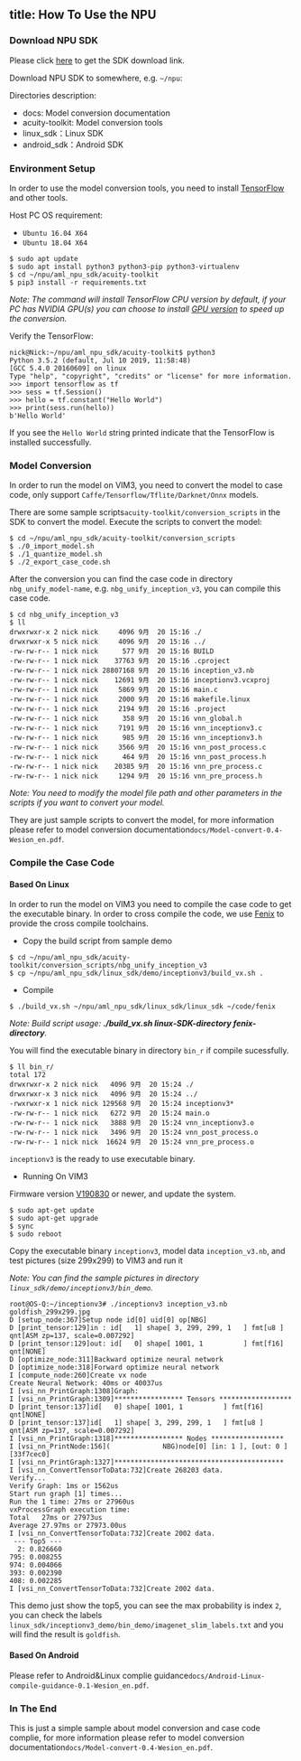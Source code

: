 title: How To Use the NPU
---

### Download NPU SDK

Please click [here](https://www.OS-Q.com/npu-toolkit-vim3) to get the SDK download link.

Download NPU SDK to somewhere, e.g. `~/npu`:


Directories description:

* docs: Model conversion documentation
* acuity-toolkit: Model conversion tools
* linux_sdk：Linux SDK
* android_sdk：Android SDK

### Environment Setup

In order to use the model conversion tools, you need to install [TensorFlow](https://www.tensorflow.org/) and other tools.


Host PC OS requirement:

* `Ubuntu 16.04 X64`
* `Ubuntu 18.04 X64`

```
$ sudo apt update
$ sudo apt install python3 python3-pip python3-virtualenv
$ cd ~/npu/aml_npu_sdk/acuity-toolkit
$ pip3 install -r requirements.txt
```

*Note: The command will install TensorFlow CPU version by default, if your PC has NVIDIA GPU(s) you can choose to install [GPU version](https://www.tensorflow.org/install/gpu) to speed up the conversion.*


Verify the TensorFlow:
```
nick@Nick:~/npu/aml_npu_sdk/acuity-toolkit$ python3
Python 3.5.2 (default, Jul 10 2019, 11:58:48) 
[GCC 5.4.0 20160609] on linux
Type "help", "copyright", "credits" or "license" for more information.
>>> import tensorflow as tf
>>> sess = tf.Session()
>>> hello = tf.constant("Hello World")
>>> print(sess.run(hello))
b'Hello World'
```

If you see the `Hello World` string printed indicate that the TensorFlow is installed successfully.

### Model Conversion

In order to run the model on VIM3, you need to convert the model to case code, only support `Caffe/Tensorflow/Tflite/Darknet/Onnx` models.

There are some sample scripts`acuity-toolkit/conversion_scripts` in the SDK to convert the model. Execute the scripts to convert the model:

```
$ cd ~/npu/aml_npu_sdk/acuity-toolkit/conversion_scripts
$ ./0_import_model.sh
$ ./1_quantize_model.sh
$ ./2_export_case_code.sh

```
After the conversion you can find the case code in directory `nbg_unify_model-name`, e.g. `nbg_unify_inception_v3`, you can compile this case code.

```
$ cd nbg_unify_inception_v3
$ ll
drwxrwxr-x 2 nick nick     4096 9月  20 15:16 ./
drwxrwxr-x 5 nick nick     4096 9月  20 15:16 ../
-rw-rw-r-- 1 nick nick      577 9月  20 15:16 BUILD
-rw-rw-r-- 1 nick nick    37763 9月  20 15:16 .cproject
-rw-rw-r-- 1 nick nick 28807168 9月  20 15:16 inception_v3.nb
-rw-rw-r-- 1 nick nick    12691 9月  20 15:16 inceptionv3.vcxproj
-rw-rw-r-- 1 nick nick     5869 9月  20 15:16 main.c
-rw-rw-r-- 1 nick nick     2000 9月  20 15:16 makefile.linux
-rw-rw-r-- 1 nick nick     2194 9月  20 15:16 .project
-rw-rw-r-- 1 nick nick      358 9月  20 15:16 vnn_global.h
-rw-rw-r-- 1 nick nick     7191 9月  20 15:16 vnn_inceptionv3.c
-rw-rw-r-- 1 nick nick      985 9月  20 15:16 vnn_inceptionv3.h
-rw-rw-r-- 1 nick nick     3566 9月  20 15:16 vnn_post_process.c
-rw-rw-r-- 1 nick nick      464 9月  20 15:16 vnn_post_process.h
-rw-rw-r-- 1 nick nick    20385 9月  20 15:16 vnn_pre_process.c
-rw-rw-r-- 1 nick nick     1294 9月  20 15:16 vnn_pre_process.h
```

*Note: You need to modify the model file path and other parameters in the scripts if you want to convert your model.*

They are just sample scripts to convert the model, for more information please refer to model conversion documentation`docs/Model-convert-0.4-Wesion_en.pdf`.

### Compile the Case Code

#### Based On Linux

In order to run the model on VIM3 you need to compile the case code to get the executable binary.
In order to cross compile the code, we use [Fenix](/vim3/FenixScript.html) to provide the cross compile toolchains.

* Copy the build script from sample demo

```
$ cd ~/npu/aml_npu_sdk/acuity-toolkit/conversion_scripts/nbg_unify_inception_v3
$ cp ~/npu/aml_npu_sdk/linux_sdk/demo/inceptionv3/build_vx.sh .
```

* Compile

```
$ ./build_vx.sh ~/npu/aml_npu_sdk/linux_sdk/linux_sdk ~/code/fenix
```

*Note: Build script usage: **./build_vx.sh linux-SDK-directory fenix-directory**.*

You will find the executable binary in directory `bin_r` if compile sucessfully.

```
$ ll bin_r/
total 172
drwxrwxr-x 2 nick nick   4096 9月  20 15:24 ./
drwxrwxr-x 3 nick nick   4096 9月  20 15:24 ../
-rwxrwxr-x 1 nick nick 129568 9月  20 15:24 inceptionv3*
-rw-rw-r-- 1 nick nick   6272 9月  20 15:24 main.o
-rw-rw-r-- 1 nick nick   3888 9月  20 15:24 vnn_inceptionv3.o
-rw-rw-r-- 1 nick nick   3496 9月  20 15:24 vnn_post_process.o
-rw-rw-r-- 1 nick nick  16624 9月  20 15:24 vnn_pre_process.o
```

`inceptionv3` is the ready to use executable binary.

* Running On VIM3

Firmware version [V190830](https://dl.OS-Q.com/Firmware/VIM3/Ubuntu/EMMC/) or newer, and update the system.

```
$ sudo apt-get update
$ sudo apt-get upgrade
$ sync
$ sudo reboot
```

Copy the executable binary `inceptionv3`, model data `inception_v3.nb`, and test pictures (size 299x299) to VIM3 and run it

*Note: You can find the sample pictures in directory `linux_sdk/demo/inceptionv3/bin_demo`.*

```
root@OS-Q:~/inceptionv3# ./inceptionv3 inception_v3.nb goldfish_299x299.jpg 
D [setup_node:367]Setup node id[0] uid[0] op[NBG]
D [print_tensor:129]in : id[   1] shape[ 3, 299, 299, 1   ] fmt[u8 ] qnt[ASM zp=137, scale=0.007292]
D [print_tensor:129]out: id[   0] shape[ 1001, 1          ] fmt[f16] qnt[NONE]
D [optimize_node:311]Backward optimize neural network
D [optimize_node:318]Forward optimize neural network
I [compute_node:260]Create vx node
Create Neural Network: 40ms or 40037us
I [vsi_nn_PrintGraph:1308]Graph:
I [vsi_nn_PrintGraph:1309]***************** Tensors ******************
D [print_tensor:137]id[   0] shape[ 1001, 1          ] fmt[f16] qnt[NONE]
D [print_tensor:137]id[   1] shape[ 3, 299, 299, 1   ] fmt[u8 ] qnt[ASM zp=137, scale=0.007292]
I [vsi_nn_PrintGraph:1318]***************** Nodes ******************
I [vsi_nn_PrintNode:156](             NBG)node[0] [in: 1 ], [out: 0 ] [33f7cec0]
I [vsi_nn_PrintGraph:1327]******************************************
I [vsi_nn_ConvertTensorToData:732]Create 268203 data.
Verify...
Verify Graph: 1ms or 1562us
Start run graph [1] times...
Run the 1 time: 27ms or 27960us
vxProcessGraph execution time:
Total   27ms or 27973us
Average 27.97ms or 27973.00us
I [vsi_nn_ConvertTensorToData:732]Create 2002 data.
 --- Top5 ---
  2: 0.826660
795: 0.008255
974: 0.004066
393: 0.002390
408: 0.002285
I [vsi_nn_ConvertTensorToData:732]Create 2002 data.
```

This demo just show the top5, you can see the max probability is index `2`, you can check the labels `linux_sdk/inceptionv3_demo/bin_demo/imagenet_slim_labels.txt` and you will find the result is `goldfish`.

#### Based On Android
Please refer to Android&Linux complie guidance`docs/Android-Linux-compile-guidance-0.1-Wesion_en.pdf`.

### In The End

This is just a simple sample about model conversion and case code complie, for more information please refer to model conversion documentation`docs/Model-convert-0.4-Wesion_en.pdf`.
